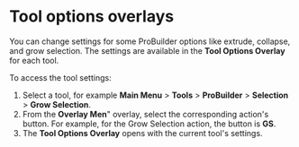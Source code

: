 # Tool options overlays

You can change settings for some ProBuilder options like extrude, collapse, and grow selection. The settings are available in the **Tool Options Overlay** for each tool.

To access the tool settings:

1. Select a tool, for example **Main Menu** > **Tools** > **ProBuilder** > **Selection** > **Grow Selection**.
1. From the **Overlay Men**" overlay, select the corresponding action's button. For example, for the Grow Selection action, the button is **GS**.
1. The **Tool Options Overlay** opens with the current tool's settings.
